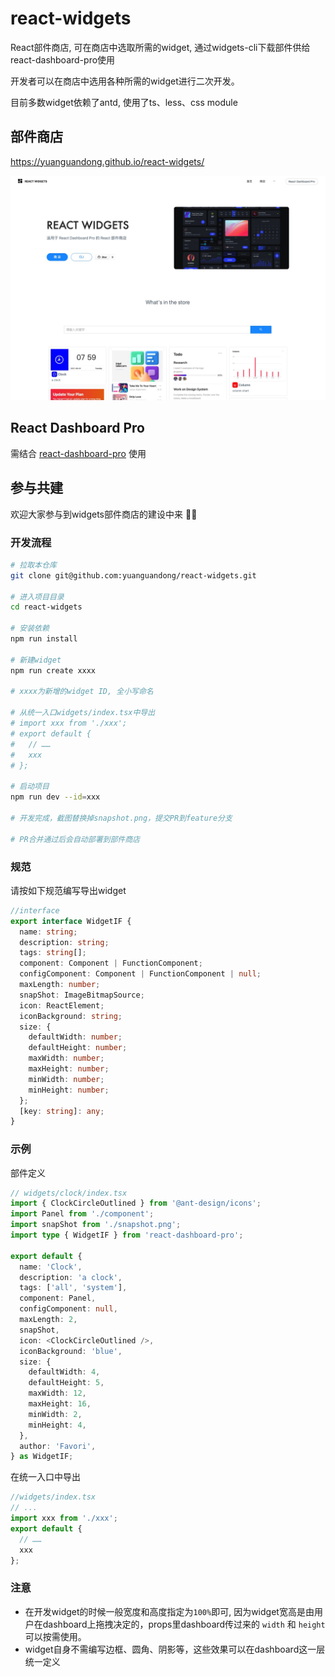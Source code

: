# react-widgets
React部件商店, 可在商店中选取所需的widget, 通过widgets-cli下载部件供给react-dashboard-pro使用

开发者可以在商店中选用各种所需的widget进行二次开发。

目前多数widget依赖了antd, 使用了ts、less、css module
## 部件商店
https://yuanguandong.github.io/react-widgets/

![image](./shapshot.jpg)
## React Dashboard Pro
需结合 [react-dashboard-pro](https://github.com/yuanguandong/react-dashboard-pro) 使用



## 参与共建
欢迎大家参与到widgets部件商店的建设中来 👏🏻

### 开发流程
```bash
# 拉取本仓库
git clone git@github.com:yuanguandong/react-widgets.git

# 进入项目目录
cd react-widgets

# 安装依赖
npm run install

# 新建widget
npm run create xxxx

# xxxx为新增的widget ID, 全小写命名

# 从统一入口widgets/index.tsx中导出
# import xxx from './xxx';
# export default {
#   // ……
#   xxx
# };

# 启动项目
npm run dev --id=xxx

# 开发完成，截图替换掉snapshot.png，提交PR到feature分支

# PR合并通过后会自动部署到部件商店
```

### 规范
请按如下规范编写导出widget

```ts
//interface
export interface WidgetIF {
  name: string;
  description: string;
  tags: string[];
  component: Component | FunctionComponent;
  configComponent: Component | FunctionComponent | null;
  maxLength: number;
  snapShot: ImageBitmapSource;
  icon: ReactElement;
  iconBackground: string;
  size: {
    defaultWidth: number;
    defaultHeight: number;
    maxWidth: number;
    maxHeight: number;
    minWidth: number;
    minHeight: number;
  };
  [key: string]: any;
}
```

### 示例
部件定义
```ts
// widgets/clock/index.tsx
import { ClockCircleOutlined } from '@ant-design/icons';
import Panel from './component';
import snapShot from './snapshot.png';
import type { WidgetIF } from 'react-dashboard-pro';

export default {
  name: 'Clock',
  description: 'a clock',
  tags: ['all', 'system'],
  component: Panel,
  configComponent: null,
  maxLength: 2,
  snapShot,
  icon: <ClockCircleOutlined />,
  iconBackground: 'blue',
  size: {
    defaultWidth: 4,
    defaultHeight: 5,
    maxWidth: 12,
    maxHeight: 16,
    minWidth: 2,
    minHeight: 4,
  },
  author: 'Favori',
} as WidgetIF;
```

在统一入口中导出
```ts
//widgets/index.tsx
// ...
import xxx from './xxx';
export default {
  // ……
  xxx
};
```

### 注意
* 在开发widget的时候一般宽度和高度指定为`100%`即可, 因为widget宽高是由用户在dashboard上拖拽决定的，props里dashboard传过来的 `width` 和 `height` 可以按需使用。
* widget自身不需编写边框、圆角、阴影等，这些效果可以在dashboard这一层统一定义
